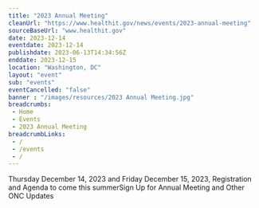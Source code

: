 ```yaml
--- 
title: "2023 Annual Meeting"
cleanUrl: "https://www.healthit.gov/news/events/2023-annual-meeting"
sourceBaseUrl: "www.healthit.gov"
date: 2023-12-14
eventdate: 2023-12-14
publishdate: 2023-06-13T14:34:56Z
enddate: 2023-12-15
location: "Washington, DC"
layout: "event"
sub: "events"
eventCancelled: "false"
banner : "/images/resources/2023 Annual Meeting.jpg"
breadcrumbs:
 - Home
 - Events
 - 2023 Annual Meeting
breadcrumbLinks:
 - / 
 - /events
 - / 
---
```

Thursday December 14, 2023 and Friday December 15, 2023, Registration and Agenda to come this summerSign Up for Annual Meeting and Other ONC Updates
